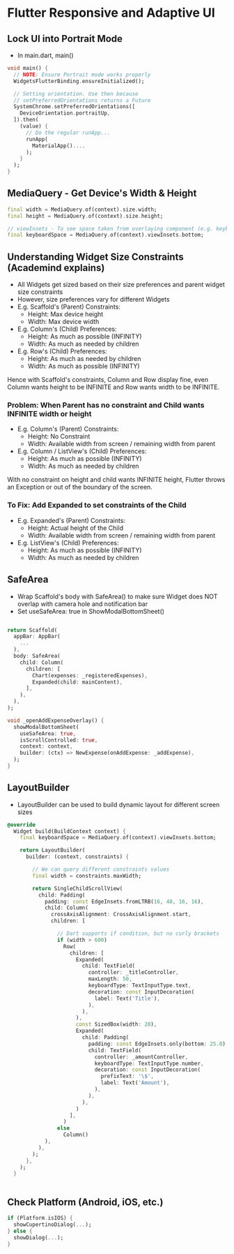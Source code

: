 # Flutter Responsive and Adaptive UI

## Lock UI into Portrait Mode
- In main.dart, main()

```dart
void main() {
  // NOTE: Ensure Portrait mode works properly
  WidgetsFlutterBinding.ensureInitialized();

  // Setting orientation. Use then because
  // setPreferredOrientations returns a Future
  SystemChrome.setPreferredOrientations([
    DeviceOrientation.portraitUp,
  ]).then(
    (value) {
      // Do the regular runApp...
      runApp(
        MaterialApp()....
      );
    }
  );
}
```

## MediaQuery - Get Device's Width & Height
```dart
final width = MediaQuery.of(context).size.width;
final height = MediaQuery.of(context).size.height;

// viewInsets - To see space taken from overlaying component (e.g. keyboard) overlapping screen
final keyboardSpace = MediaQuery.of(context).viewInsets.bottom;
```

## Understanding Widget Size Constraints (Academind explains)
- All Widgets get sized based on their size preferences and parent widget size constraints
- However, size preferences vary for different Widgets
- E.g. Scaffold's (Parent) Constraints:
  - Height: Max device height
  - Width: Max device width
- E.g. Column's (Child) Preferences:
  - Height: As much as possible (INFINITY)
  - Width: As much as needed by children
- E.g. Row's (Child) Preferences:
  - Height: As much as needed by children
  - Width: As much as possible (INFINITY)

Hence with Scaffold's constraints, Column and Row display fine, even Column wants height to be INFINITE and Row wants width to be INFINITE.

### Problem: When Parent has no constraint and Child wants INFINITE width or height
- E.g. Column's (Parent) Constraints:
  - Height: No Constraint
  - Width: Available width from screen / remaining width from parent
- E.g. Column / ListView's (Child) Preferences:
  - Height: As much as possible (INFINITY)
  - Width: As much as needed by children

With no constraint on height and child wants INFINITE height, Flutter throws an Exception or out of the boundary of the screen.

### To Fix: Add Expanded to set constraints of the Child
- E.g. Expanded's (Parent) Constraints:
  - Height: Actual height of the Child
  - Width: Available width from screen / remaining width from parent
- E.g. ListView's (Child) Preferences:
  - Height: As much as possible (INFINITY)
  - Width: As much as needed by children


## SafeArea
- Wrap Scaffold's body with SafeArea() to make sure Widget does NOT overlap with camera hole and notification bar
- Set useSafeArea: true in ShowModalBottomSheet()
```dart

return Scaffold(
  appBar: AppBar(
    ...
  ),
  body: SafeArea(
    child: Column(
      children: [
        Chart(expenses: _registeredExpenses),
        Expanded(child: mainContent),
      ],
    ),
  ),
);

void _openAddExpenseOverlay() {
  showModalBottomSheet(
    useSafeArea: true,
    isScrollControlled: true,
    context: context,
    builder: (ctx) => NewExpense(onAddExpense: _addExpense),
  );
}
```

## LayoutBuilder
- LayoutBuilder can be used to build dynamic layout for different screen sizes
```dart
@override
  Widget build(BuildContext context) {
    final keyboardSpace = MediaQuery.of(context).viewInsets.bottom;

    return LayoutBuilder(
      builder: (context, constraints) {

        // We can query different constraints values
        final width = constraints.maxWidth;

        return SingleChildScrollView(
          child: Padding(
            padding: const EdgeInsets.fromLTRB(16, 48, 16, 16),
            child: Column(
              crossAxisAlignment: CrossAxisAlignment.start,
              children: [

                // Dart supports if condition, but no curly brackets
                if (width > 600)
                  Row(
                    children: [
                      Expanded(
                        child: TextField(
                          controller: _titleController,
                          maxLength: 50,
                          keyboardType: TextInputType.text,
                          decoration: const InputDecoration(
                            label: Text('Title'),
                          ),
                        ),
                      ),
                      const SizedBox(width: 20),
                      Expanded(
                        child: Padding(
                          padding: const EdgeInsets.only(bottom: 25.0),
                          child: TextField(
                            controller: _amountController,
                            keyboardType: TextInputType.number,
                            decoration: const InputDecoration(
                              prefixText: '\$',
                              label: Text('Amount'),
                            ),
                          ),
                        ),
                      )
                    ],
                  )
                else
                  Column()
            ),
          ),
        );
      },
    );
  }
            
```

## Check Platform (Android, iOS, etc.)
```dart
if (Platform.isIOS) {
  showCupertinoDialog(...);
} else {
  showDialog(...);
}

```
